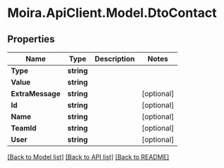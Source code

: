 # Moira.ApiClient.Model.DtoContact

## Properties

Name | Type | Description | Notes
------------ | ------------- | ------------- | -------------
**Type** | **string** |  | 
**Value** | **string** |  | 
**ExtraMessage** | **string** |  | [optional] 
**Id** | **string** |  | [optional] 
**Name** | **string** |  | [optional] 
**TeamId** | **string** |  | [optional] 
**User** | **string** |  | [optional] 

[[Back to Model list]](../../README.md#documentation-for-models) [[Back to API list]](../../README.md#documentation-for-api-endpoints) [[Back to README]](../../README.md)

